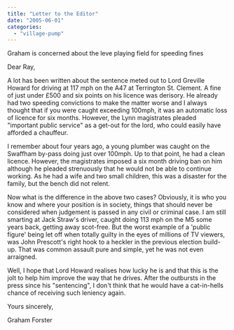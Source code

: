 ```yaml
---
title: "Letter to the Editor"
date: "2005-06-01"
categories: 
  - "village-pump"
---
```


Graham is concerned about the leve playing field for speeding fines

Dear Ray,

A lot has been written about the sentence meted out to Lord Greville Howard for driving at 117 mph on the A47 at Terrington St. Clement. A fine of just under £500 and six points on his licence was derisory. He already had two speeding convictions to make the matter worse and I always thought that if you were caught exceeding 100mph, it was an automatic loss of licence for six months. However, the Lynn magistrates pleaded "important public service" as a get-out for the lord, who could easily have afforded a chauffeur.

I remember about four years ago, a young plumber was caught on the Swaffham by-pass doing just over 100mph. Up to that point, he had a clean licence. However, the magistrates imposed a six month driving ban on him although he pleaded strenuously that he would not be able to continue working. As he had a wife and two small children, this was a disaster for the family, but the bench did not relent.

Now what is the difference in the above two cases? Obviously, it is who you know and where your position is in society, things that should never be considered when judgement is passed in any civil or criminal case. I am still smarting at Jack Straw's driver, caught doing 113 mph on the M5 some years back, getting away scot-free. But the worst example of a 'public figure' being let off when totally guilty in the eyes of millions of TV viewers, was John Prescott's right hook to a heckler in the previous election build-up. That was common assault pure and simple, yet he was not even arraigned.

Well, I hope that Lord Howard realises how lucky he is and that this is the jolt to help him improve the way that he drives. After the outbursts in the press since his "sentencing", I don't think that he would have a cat-in-hells chance of receiving such leniency again.

Yours sincerely,

Graham Forster
